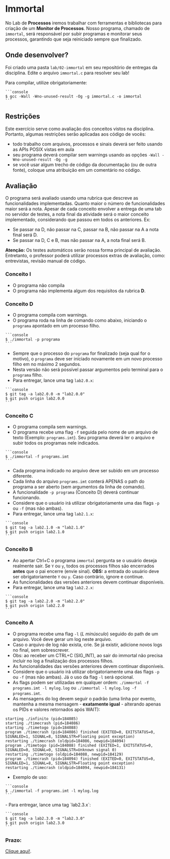 # Immortal

No Lab de **Processos** iremos trabalhar com ferramentas e bibliotecas para criação de um **Monitor de Processos**. Nosso programa, chamado de  `immortal`, será responsável por subir programas e monitorar seus processos, garantindo que seja reiniciado sempre que finalizado.

## Onde desenvolver?
Foi criado uma pasta `lab/02-immortal` em seu repositório de entregas da disciplina. Edite o arquivo `immortal.c` para resolver seu lab!

Para compilar, utilize obrigatoriamente:
<div class="termy">

    ```console
    $ gcc -Wall -Wno-unused-result -Og -g immortal.c -o immortal
    ```

</div>

## Restrições

Este exercício serve como avaliação dos conceitos vistos na disciplina. Portanto, algumas restrições serão aplicadas aos código de vocês:

- todo trabalho com arquivos, processos e sinais deverá ser feito usando as APIs POSIX vistas em aula
- seu programa deverá compilar sem warnings usando as opções `-Wall -Wno-unused-result -Og -g`
- se você usar algum trecho de código da documentação (ou de outra fonte), coloque uma atribuição em um comentário no código.

## Avaliação

O programa será avaliado usando uma rubrica que descreve as funcionalidades implementadas. Quanto maior o número de funcionalidades maior será a nota. Apesar de cada conceito envolver a entrega de uma tab no servidor de testes, a nota final da atividade será o maior conceito implementado, considerando que passou em todos os anteriores. Ex:
- Se passar na D, não passar na C, passar na B, não passar na A a nota final será D.
- Se passar na D, C e B, mas não passar na A, a nota final será B.

**Atenção:** Os testes automáticos serão nossa forma principal de avaliação. Entretanto, o professor poderá utilizar processos extras de avaliação, como: entrevistas, revisão manual de código.

### Conceito **I**

- O programa não compila
- O programa não implementa algum dos requisitos da rubrica **D**.

### Conceito **D**

- O programa compila com warnings.
- O programa roda na linha de comando como abaixo, iniciando o `programa` apontado em um processo filho.
<div class="termy">

    ```console
    $ ./immortal -p programa
    ```

</div>

- Sempre que o processo do `programa` for finalizado (seja qual for o motivo), o `programa` deve ser iniciado novamente em um novo processo filho em no máximo 2 segundos.
- Nesta versão não será possível passar argumentos pelo terminal para o `programa` filho.
- Para entregar, lance uma tag `lab2.0.x`:
<div class="termy">

    ```console
    $ git tag -a lab2.0.0 -m "lab2.0.0"
    $ git push origin lab2.0.0
    ```

</div>

### Conceito **C**

- O programa compila sem warnings.
- O programa recebe uma flag `-f` seguida pelo nome de um arquivo de texto (Exemplo: `programs.imt`). Seu programa deverá ler o arquivo e subir todos os programas nele indicados.

<div class="termy">

    ```console
    $ ./immortal -f programs.imt
    ```

</div>

- Cada programa indicado no arquivo deve ser subido em um processo diferente.
- Cada linha do arquivo `programs.imt` conterá APENAS o path do programa a ser aberto (sem argumentos da linha de comando).
- A funcionalidade `-p programa` (Conceito D) deverá continuar funcionando.
- Considere que o usuário irá utilizar obrigatoriamente uma das flags `-p` ou `-f` (mas não ambas).
- Para entregar, lance uma tag `lab2.1.x`:
<div class="termy">

    ```console
    $ git tag -a lab2.1.0 -m "lab2.1.0"
    $ git push origin lab2.1.0
    ```

</div>

### **Conceito B**
<!-- - Você deve atualizar a versão C possibilitando indicar no arquivo passado para a flag `-f` (Exemplo: `programs.imt`) argumentos para cada programa a ser monitorado.
- Cada linha do arquivo `programs.imt` conterá o path do programa a ser aberto E seus argumentos da linha de comando. -->
- Ao apertar Ctrl+C o programa `immortal` pergunta se o usuário deseja realmente sair. Se `Y` ou `y`, todos os processos filhos são encerrados **antes** que o pai encerre (envie sinal). **OBS:** a entrada do usuário deve ser obrigatoriamente `Y` ou `y`. Caso contrário, ignore e continue.
- As funcionalidades das versões anteriores devem continuar disponíveis.
- Para entregar, lance uma tag `lab2.2.x`:
<div class="termy">

    ```console
    $ git tag -a lab2.2.0 -m "lab2.2.0"
    $ git push origin lab2.2.0
    ```

</div>

### Conceito **A**

- O programa recebe uma flag `-l` (*L minúsculo*) seguido do path de um arquivo. Você deve gerar um log neste arquivo.
- Caso o arquivo de log não exista, crie. Se já existir, adicione novos logs no final, sem sobrescrever.
- Obs: ao receber um CTRL+C (SIG_INT), ao sair do immortal não precisa incluir no log a finalização dos processos filhos.
- As funcionalidades das versões anteriores devem continuar disponíveis.
- Considere que o usuário irá utilizar obrigatoriamente uma das flags `-p` ou `-f` (mas não ambas). Já o uso da flag `-l` será opcional.
- As flags podem ser utilizadas em qualquer ordem: `./immortal -f programs.imt -l mylog.log` ou `./immortal -l mylog.log -f programs.imt`.
- As mensagens do log devem seguir o padrão (uma linha por evento, mantenha a mesma mensagem - **exatamente igual** - alterando apenas os PIDs e valores retornados após WAIT):
```
starting ./infinito (pid=184085)
starting ./timecrash (pid=184086)
starting ./timetogo (pid=184088)
program ./timecrash (pid=184086) finished (EXITED=0, EXITSTATUS=0, SIGNALED=1, SIGNAL=8, SIGNALSTR=Floating point exception)
restarting ./timecrash (oldpid=184086, newpid=184094)
program ./timetogo (pid=184088) finished (EXITED=1, EXITSTATUS=0, SIGNALED=0, SIGNAL=0, SIGNALSTR=Unknown signal 0)
restarting ./timetogo (oldpid=184088, newpid=184129)
program ./timecrash (pid=184094) finished (EXITED=0, EXITSTATUS=0, SIGNALED=1, SIGNAL=8, SIGNALSTR=Floating point exception)
restarting ./timecrash (oldpid=184094, newpid=184131)
```



- Exemplo de uso:
<div class="termy">

    ```console
    $ ./immortal -f programs.imt -l mylog.log
    ```

</div>
- Para entregar, lance uma tag `lab2.3.x`:
<div class="termy">

    ```console
    $ git tag -a lab2.3.0 -m "lab2.3.0"
    $ git push origin lab2.3.0
    ```

</div>

### Prazo:

[Clique aqui!](../../sobre).
<!-- 
## Gabarito
Para facilitar o desenvolvimento do projeto, fornecemos executáveis que implementam cada versão solicitada nos labs. Eles estão disponíveis no seu repositório de atividades na pasta `lab\02-immortal\tests\util\gabarito\lab2.x.x`.

Confira nas próximas sub-seções exemplos de uso!

## Rubrica D: tag **lab2.0.x**

## Rubrica C: tag **lab2.1.x**

## Rubrica B: tag **lab2.2.x**

## Rubrica A: tag **lab2.3.x**
 -->
